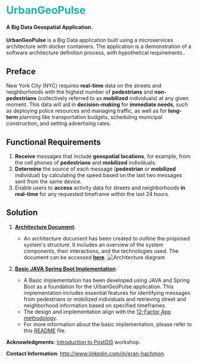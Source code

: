 # <font color="LightSeaGreen">UrbanGeoPulse</font>

#### A Big Data Geospatial Application.

**UrbanGeoPulse** is a Big Data application built using a microservices architecture with docker containers. The application is a demonstration of a software architecture definition process, with hypothetical requirements..

## Preface

New York City (NYC) requires **real-time** data on the streets and neighborhoods with the highest number of **pedestrians** and **non-pedestrians** (collectively referred to as **mobilized** individuals) at any given moment.
This data will aid in **decision-making** for **immediate needs**, such as deploying police resources and managing traffic, as well as for **long-term** planning like transportation budgets, scheduling municipal construction, and setting advertising rates.

## Functional Requirements

1. **Receive** messages that include **geospatial locations**, for example, from the cell phones of **pedestrians** and **mobilized** individuals.
2. **Determine** the source of each message (**pedestrian** or **mobilized** individual) by calculating the speed based on the last two messages sent from the same device.
3. Enable users to **access** activity data for streets and neighborhoods **in real-time** for any requested timeframe within the last 24 hours.

## Solution

1. [**Architecture Document**](architecture/architecture-document-phase-1-REST.md):

   - An architecture document has been created to outline the proposed system's structure. It includes an overview of the system components, their interactions, and the technologies used. The document can be accessed **[here](architecture/architecture-document-phase-1-REST.md)**.
     ![Architecture diagram](https://lucid.app/publicSegments/view/e6d6bb91-8e6e-43b5-9f44-49935994172d/image.jpeg)

2. [**Basic JAVA Spring Boot Implementation**](basic-implementation/README.md):
   - A Basic implementation has been developed using JAVA and Spring Boot as a foundation for the UrbanGeoPulse application. This implementation includes essential features for identifying messages from pedestrians or mobilized individuals and retrieving street and neighborhood information based on specified timeframes.<br>
   - The design and implementation align with the [12-Factor App methodology](architecture/architecture-document-phase-1-REST.md#appendix-12-factor-app-methodology).
   - For more information about the basic implementation, please refer to this [README](basic-implementation/README.md) file.

**Acknowledgments**: [Introduction to PostGIS](https://postgis.net/workshops/postgis-intro) workshop.

**Contact Information**: http://www.linkedin.com/in/eran-hachmon.
